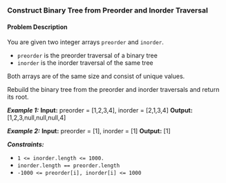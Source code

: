 ### Construct Binary Tree from Preorder and Inorder Traversal

#### Problem Description

You are given two integer arrays `preorder` and `inorder`.

- `preorder` is the preorder traversal of a binary tree
- `inorder` is the inorder traversal of the same tree

Both arrays are of the same size and consist of unique values.

Rebuild the binary tree from the preorder and inorder traversals and return its root.

**_Example 1:_**
**Input:** preorder = [1,2,3,4], inorder = [2,1,3,4]
**Output:** [1,2,3,null,null,null,4]

**_Example 2:_**
**Input:** preorder = [1], inorder = [1]
**Output:** [1]

**_Constraints:_**

- `1 <= inorder.length <= 1000.`
- `inorder.length == preorder.length`
- `-1000 <= preorder[i], inorder[i] <= 1000`
